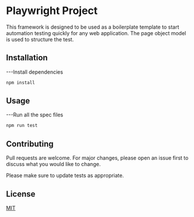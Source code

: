 # Playwright Project
This framework is designed to be used as a boilerplate template to start automation testing quickly for any web application. The page object model is used to structure the test.
## Installation
---Install dependencies
 ```bash
 npm install
``` 
## Usage
---Run all the spec files
```bash
npm run test
``` 
## Contributing

Pull requests are welcome. For major changes, please open an issue first
to discuss what you would like to change.

Please make sure to update tests as appropriate.

## License

[MIT](https://choosealicense.com/licenses/mit/)
